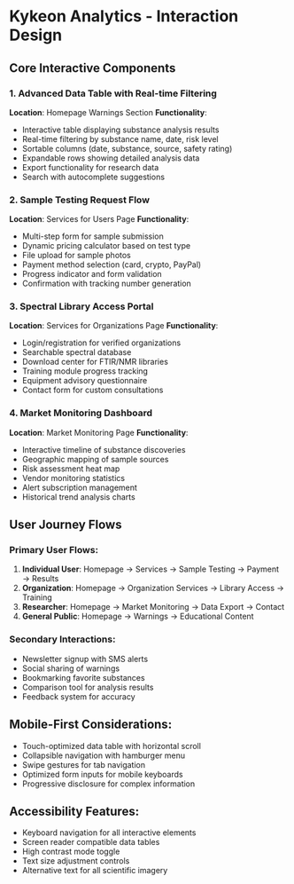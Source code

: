 # Kykeon Analytics - Interaction Design

## Core Interactive Components

### 1. Advanced Data Table with Real-time Filtering
**Location**: Homepage Warnings Section
**Functionality**: 
- Interactive table displaying substance analysis results
- Real-time filtering by substance name, date, risk level
- Sortable columns (date, substance, source, safety rating)
- Expandable rows showing detailed analysis data
- Export functionality for research data
- Search with autocomplete suggestions

### 2. Sample Testing Request Flow
**Location**: Services for Users Page
**Functionality**:
- Multi-step form for sample submission
- Dynamic pricing calculator based on test type
- File upload for sample photos
- Payment method selection (card, crypto, PayPal)
- Progress indicator and form validation
- Confirmation with tracking number generation

### 3. Spectral Library Access Portal
**Location**: Services for Organizations Page
**Functionality**:
- Login/registration for verified organizations
- Searchable spectral database
- Download center for FTIR/NMR libraries
- Training module progress tracking
- Equipment advisory questionnaire
- Contact form for custom consultations

### 4. Market Monitoring Dashboard
**Location**: Market Monitoring Page
**Functionality**:
- Interactive timeline of substance discoveries
- Geographic mapping of sample sources
- Risk assessment heat map
- Vendor monitoring statistics
- Alert subscription management
- Historical trend analysis charts

## User Journey Flows

### Primary User Flows:
1. **Individual User**: Homepage → Services → Sample Testing → Payment → Results
2. **Organization**: Homepage → Organization Services → Library Access → Training
3. **Researcher**: Homepage → Market Monitoring → Data Export → Contact
4. **General Public**: Homepage → Warnings → Educational Content

### Secondary Interactions:
- Newsletter signup with SMS alerts
- Social sharing of warnings
- Bookmarking favorite substances
- Comparison tool for analysis results
- Feedback system for accuracy

## Mobile-First Considerations:
- Touch-optimized data table with horizontal scroll
- Collapsible navigation with hamburger menu
- Swipe gestures for tab navigation
- Optimized form inputs for mobile keyboards
- Progressive disclosure for complex information

## Accessibility Features:
- Keyboard navigation for all interactive elements
- Screen reader compatible data tables
- High contrast mode toggle
- Text size adjustment controls
- Alternative text for all scientific imagery